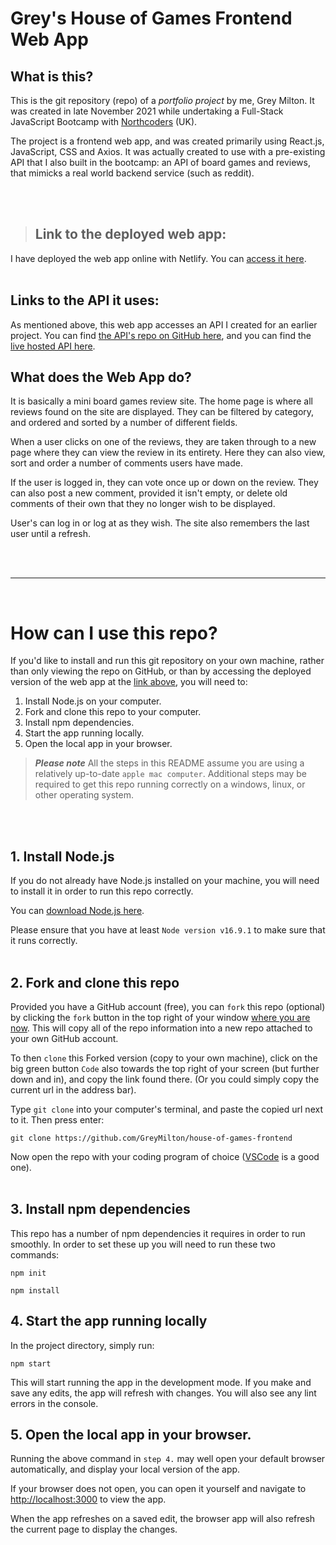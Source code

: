 # Grey's House of Games Frontend Web App

## What is this?

This is the git repository (repo) of a *portfolio project* by me, Grey Milton. It was created in late November 2021 while undertaking a Full-Stack JavaScript Bootcamp with [Northcoders](https://northcoders.com) (UK).

The project is a frontend web app, and was created primarily using React.js, JavaScript, CSS and Axios. It was actually created to use with a pre-existing API that I also built in the bootcamp: an API of board games and reviews, that mimicks a real world backend service (such as reddit).

<br>
<br>

>## Link to the deployed web app:

I have deployed the web app online with Netlify. You can [access it here](https://house-of-games-frontend.netlify.app/).
<br>
<br>

## Links to the API it uses:

As mentioned above, this web app accesses an API I created for an earlier project. You can find [the API's repo on GitHub here](https://github.com/GreyMilton/house-of-games-api), and you can find the [live hosted API here](https://house-of-games-api.herokuapp.com).

## What does the Web App do?

It is basically a mini board games review site. The home page is where all reviews found on the site are displayed. They can be filtered by category, and ordered and sorted by a number of different fields.

When a user clicks on one of the reviews, they are taken through to a new page where they can view the review in its entirety. Here they can also view, sort and order a number of comments users have made.

If the user is logged in, they can vote once up or down on the review. They can also post a new comment, provided it isn't empty, or delete old comments of their own that they no longer wish to be displayed.

User's can log in or log at as they wish. The site also remembers the last user until a refresh.

<br>
<br>

------------------------------------------------------
<br>

# How can I use this repo?

If you'd like to install and run this git repository on your own machine, rather than only viewing the repo on GitHub, or than by accessing the deployed version of the web app at the [link above](https://house-of-games-frontend.netlify.app/), you will need to:

1. Install Node.js on your computer.
2. Fork and clone this repo to your computer.
3. Install npm dependencies.
4. Start the app running locally.
5. Open the local app in your browser.

>***Please note*** All the steps in this README assume you are using a relatively up-to-date `apple mac computer`. Additional steps may be required to get this repo running correctly on a windows, linux, or other operating system.
<br>
<br>

## 1. Install Node.js

If you do not already have Node.js installed on your machine, you will need to install it in order to run this repo correctly.

You can [download Node.js here](https://nodejs.org/en/download/).

Please ensure that you have at least `Node version v16.9.1` to make sure that it runs correctly.
<br>
<br>

## 2. Fork and clone this repo

Provided you have a GitHub account (free), you can `fork` this repo (optional) by clicking the `fork` button in the top right of your window [where you are now](https://github.com/GreyMilton/house-of-games-frontend). This will copy all of the repo information into a new repo attached to your own GitHub account.

To then `clone` this Forked version (copy to your own machine), click on the big green button `Code` also towards the top right of your screen (but further down and in), and copy the link found there. (Or you could simply copy the current url in the address bar).

Type `git clone` into your computer's terminal, and paste the copied url next to it. Then press enter:
`````
git clone https://github.com/GreyMilton/house-of-games-frontend
`````

Now open the repo with your coding program of choice ([VSCode](https://code.visualstudio.com/) is a good one).
<br>
<br>

## 3. Install npm dependencies

This repo has a number of npm dependencies it requires in order to run smoothly. In order to set these up you will need to run these two commands:

`````
npm init
`````

`````
npm install
`````

## 4. Start the app running locally

In the project directory, simply run:

`````
npm start
`````

This will start running the app in the development mode. If you make and save any edits, the app will refresh with changes. You will also see any lint errors in the console.

## 5. Open the local app in your browser.

Running the above command in `step 4.` may well open your default browser automatically, and display your local version of the app.

If your browser does not open, you can open it yourself and navigate to [http://localhost:3000](http://localhost:3000) to view the app.

When the app refreshes on a saved edit, the browser app will also refresh the current page to display the changes.